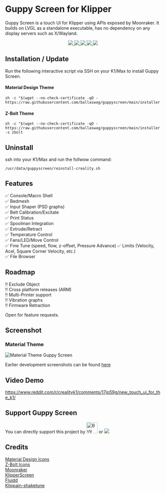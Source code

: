 # Guppy Screen for Klipper

Guppy Screen is a touch UI for Klipper using APIs exposed by Moonraker. It builds on LVGL as a standalone executable, has no dependency on any display servers such as X/Wayland.
<p align="center">
    <a aria-label="Downloads" href="https://github.com/ballaswag/guppyscreen/releases">
      <img src="https://img.shields.io/github/downloads/ballaswag/guppyscreen/total?style=flat-square">
  </a>
    <a aria-label="Stars" href="https://github.com/ballaswag/guppyscreen/stargazers">
      <img src="https://img.shields.io/github/stars/ballaswag/guppyscreen?style=flat-square">
  </a>
    <a aria-label="Forks" href="https://github.com/ballaswag/guppyscreen/network/members">
      <img src="https://img.shields.io/github/forks/ballaswag/guppyscreen?style=flat-square">
  </a>
    <a aria-label="License" href="https://github.com/ballaswag/guppyscreen/blob/develop/LICENSE">
      <img src="https://img.shields.io/github/license/ballaswag/guppyscreen?style=flat-square">
  </a>
    <a aria-label="Last commit" href="https://github.com/ballswag/guppyscreen/commits/">
      <img src="https://img.shields.io/github/last-commit/ballaswag/guppyscreen?style=flat-square">
  </a>
</p>

## Installation / Update
Run the following interactive script via SSH on your K1/Max to install Guppy Screen.

#### Material Design Theme
```
sh -c "$(wget --no-check-certificate -qO - https://raw.githubusercontent.com/ballaswag/guppyscreen/main/installer.sh)"
```

#### Z-Bolt Theme
```
sh -c "$(wget --no-check-certificate -qO - https://raw.githubusercontent.com/ballaswag/guppyscreen/main/installer.sh)" -s zbolt
```

## Uninstall
ssh into your K1/Max and run the follwow command:
```
/usr/data/guppyscreen/reinstall-creality.sh
```

## Features
:white_check_mark: Console/Macro Shell  
:white_check_mark: Bedmesh  
:white_check_mark: Input Shaper (PSD graphs)  
:white_check_mark: Belt Calibration/Excitate  
:white_check_mark: Print Status  
:white_check_mark: Spoolman Integration  
:white_check_mark: Extrude/Retract  
:white_check_mark: Temperature Control  
:white_check_mark: Fans/LED/Move Control  
:white_check_mark: Fine Tune (speed, flow, z-offset, Pressure Advance)
:white_check_mark: Limits (Velocity, Acel, Square Corner Velocity, etc.)  
:white_check_mark: File Browser 

## Roadmap
:bangbang: Exclude Object  
:bangbang: Cross platform releases (ARM)  
:bangbang: Multi-Printer support  
:bangbang: Vibration graphs  
:bangbang: Firmware Retraction  

Open for feature requests.

## Screenshot
### Material Theme
![Material Theme Guppy Screen](https://github.com/ballaswag/guppyscreen/blob/main/screenshots/material/material_screenshot.png)

Earlier development screenshots can be found [here](https://github.com/ballaswag/guppyscreen/blob/main/screenshots)

## Video Demo
https://www.reddit.com/r/crealityk1/comments/17jp59g/new_touch_ui_for_the_k1/

## Support Guppy Screen
You can directly support this project by <a href='https://ko-fi.com/ballaswag' target='_blank'><img height='36' style='border:0px;height:36px;' src='https://storage.ko-fi.com/cdn/kofi3.png?v=3' border='0' alt='Buy Me a Coffee at ko-fi.com' /></a>
or
[![](https://img.shields.io/static/v1?label=Sponsor&message=%E2%9D%A4&logo=GitHub&color=%23fe8e86)](https://github.com/sponsors/ballaswag)

## Credits
[Material Design Icons](https://pictogrammers.com/library/mdi/)  
[Z-Bolt Icons](https://github.com/Z-Bolt/OctoScreen)  
[Moonraker](https://github.com/Arksine/moonraker)  
[KlipperScreen](https://github.com/KlipperScreen/KlipperScreen)  
[Fluidd](https://github.com/fluidd-core/fluidd)  
[Klippain-shaketune](https://github.com/Frix-x/klippain-shaketune)  
